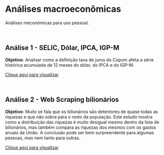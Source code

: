 # Análises macroeconômicas

Análises meconômicas para uso pessoal. 

&nbsp;

## Análise 1 - SELIC, Dólar, IPCA, IGP-M

**Objetivo**: Analisar como a definição taxa de juros do Copom afeta a série histórica acumulada de 12 meses do dólar, do IPCA e do IGP-M.

[Clique aqui para visualizar](https://github.com/fantunesdev/analises_economicas/blob/main/analise1_-_selic-dolar-ipca-igpm.ipynb)

&nbsp;

## Análise 2 - Web Scraping bilionários

**Objetivo**: Muito se fala que os bilionários são detentores de quase todas as riquezas e que não sobra para o resto da população. Este estudo mostra como a distribuição das riquezas é muito desigual mesmo dentro da lista de bilionários, mas também compara as riquezas dos mesmos com os gastos anuais da União. A conclusão pode ser bem surpreendente para algumas pessoas, mas nem tanto para outras.

[Clique aqui para visualizar](https://github.com/fantunesdev/analises_economicas/blob/main/web-scraping_1_-_bilionarios.ipynb)
